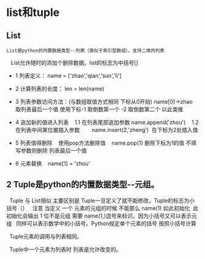 # list和tuple

## List
    List是python的内置数据类型--列表（类似于索引型数组）。支持二维的列表
    List允许随时的添加个删除数据。list的标志为中括号[]
    
* 1 列表定义：
    name = ['zhao','qian','sun','li']
    
* 2 计算列表的长度：
    len = len(name)
    
* 3 列表参数访问方法：(与数组取值方式相同 下标从0开始)
    name[0]->zhao
    取列表最后一个值 使用下标-1 取倒数第一个 -2 取倒数第二个 以此类推
* 4 追加新的值进入列表
    1.1 在列表尾部追加参数
        name.append('zhou')
    1.2 在列表中间某位置插入参数
        name.insert(2,'zheng')  在下标为2处插入值
 * 5 列表值得删除
    使用pop方法删除值
    name.pop(1) 删除下标为1的值 不填写参数则删除 列表最后一个值
 * 6 元素替换
    name[1] = 'zhou'
## 2 Tuple是python的内置数据类型--元组。
    Tuple 与 List相似 主要区别是 Tuple一旦定义了就不能修改。Tuple的标志为小括号（）
    注意 当定义 一个 元素的元组的时候 不能那么 name(1) 如此初始化  此初始化会输出 1 位不是元组 需要 name(1,)逗号来标识。因为小括号又可以表示元组
    同样可以表示数学中的小括号。Python规定单个元素的括号 按照小括号计算
   
    Tuple元素的调用与列表相同。
   
    Tuple中一个元素为列表时 列表是允许改变的。

